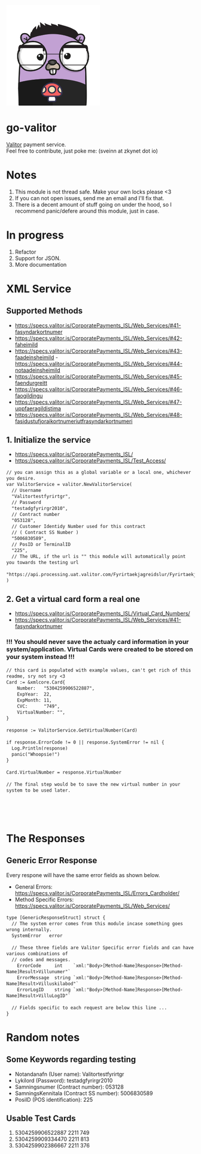 <img src="gopher.png" alt="drawing" width="250"/>

# go-valitor
<a href="https://valitor.is">Valitor</a> payment service. <br>
Feel free to contribute, just poke me: (sveinn at zkynet dot io)

# Notes
1. This module is not thread safe. Make your own locks please <3
2. If you can not open issues, send me an email and I'll fix that.
3. There is a decent amount of stuff going on under the hood, so I recommend panic/defere around this module, just in case.




# In progress
1. Refactor
2. Support for JSON.
3. More documentation




# XML Service
## Supported Methods 
 - https://specs.valitor.is/CorporatePayments_ISL/Web_Services/#41-fasyndarkortnumer
 - https://specs.valitor.is/CorporatePayments_ISL/Web_Services/#42-faheimild
 - https://specs.valitor.is/CorporatePayments_ISL/Web_Services/#43-faadeinsheimild
 -https://specs.valitor.is/CorporatePayments_ISL/Web_Services/#44-notaadeinsheimild
 - https://specs.valitor.is/CorporatePayments_ISL/Web_Services/#45-faendurgreitt
 - https://specs.valitor.is/CorporatePayments_ISL/Web_Services/#46-faogildingu
 - https://specs.valitor.is/CorporatePayments_ISL/Web_Services/#47-uppfaeragildistima
 - https://specs.valitor.is/CorporatePayments_ISL/Web_Services/#48-fasidustufjoraikortnumeriutfrasyndarkortnumeri

## 1. Initialize the service
  - https://specs.valitor.is/CorporatePayments_ISL/
  - https://specs.valitor.is/CorporatePayments_ISL/Test_Access/
```golang
// you can assign this as a global variable or a local one, whichever you desire.
var ValitorService = valitor.NewValitorService(
  // Username
  "Valitortestfyrirtgr",
  // Password
  "testadgfyrirgr2010",
  // Contract number
  "053128",
  // Customer Identidy Number used for this contract 
  // ( Contract SS Number )
  "5006830589",
  // PosID or TerminalID
  "225",
  // The URL, if the url is "" this module will automatically point you towards the testing url
	"https://api.processing.uat.valitor.com/Fyrirtaekjagreidslur/Fyrirtaekjagreidslur.asmx",
)

```

## 2. Get a virtual card form a real one
 - https://specs.valitor.is/CorporatePayments_ISL/Virtual_Card_Numbers/
 - https://specs.valitor.is/CorporatePayments_ISL/Web_Services/#41-fasyndarkortnumer
### !!! You should never save the actualy card information in your system/application. Virtual Cards were created to be stored on your system instead !!! 
```golang
// this card is populated with example values, can't get rich of this readme, sry not sry <3
Card := &xmlcore.Card{
	Number:   "5304259906522887",
	ExpYear:  22,
	ExpMonth: 11,
	CVC:      "749",
	VirtualNumber: "",
}

response := ValitorService.GetVirtualNumber(Card)

if response.ErrorCode != 0 || response.SystemError != nil {
  Log.Println(response)
  panic("Whoopsie!")
}

Card.VirtualNumber = response.VirtualNumber

// The final step would be to save the new virtual number in your system to be used later.  
```
<br>
<br>
<br>

# The Responses
## Generic Error Response
Every respone will have the same error fields as shown below. 
 - General Errors: https://specs.valitor.is/CorporatePayments_ISL/Errors_Cardholder/
 - Method Specific Errors: https://specs.valitor.is/CorporatePayments_ISL/Web_Services/
```golang
type [GenericResponseStruct] struct {
  // The system error comes from this module incase something goes wrong internally. 
  SystemError   error
  
  // These three fields are Valitor Specific error fields and can have various combinations of 
  // codes and messages. 
	ErrorCode     int    `xml:"Body>[Method-Name]Response>[Method-Name]Result>Villunumer"`
	ErrorMessage  string `xml:"Body>[Method-Name]Response>[Method-Name]Result>Villuskilabod"`
	ErrorLogID    string `xml:"Body>[Method-Name]Response>[Method-Name]Result>VilluLogID"`

  // Fields specific to each request are below this line ...
}
```


# Random notes
## Some Keywords regarding testing
- Notandanafn (User name): Valitortestfyrirtgr 
-  Lykilord (Password): testadgfyrirgr2010 
-  Samningsnumer (Contract number): 053128
-  SamningsKennitala (Contract SS number): 5006830589 
-  PosiID (POS identification): 225 


## Usable Test Cards
1. 5304259906522887 2211 749
2. 5304259909334470 2211 813
3. 5304259902386667 2211 376
